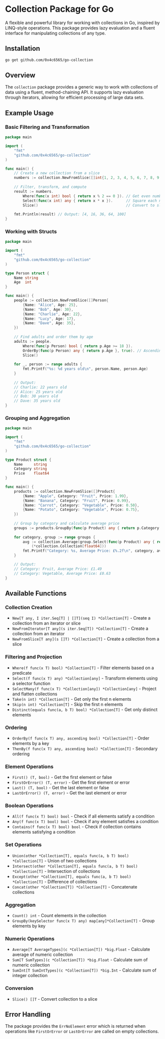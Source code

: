 # Collection Package for Go

A flexible and powerful library for working with collections in Go, inspired by LINQ-style operations. This package provides lazy evaluation and a fluent interface for manipulating collections of any type.

## Installation

```bash
go get github.com/0x4c6565/go-collection
```

## Overview

The `collection` package provides a generic way to work with collections of data using a fluent, method-chaining API. It supports lazy evaluation through iterators, allowing for efficient processing of large data sets.

## Example Usage

### Basic Filtering and Transformation

```go
package main

import (
	"fmt"
	"github.com/0x4c6565/go-collection"
)

func main() {
	// Create a new collection from a slice
	numbers := collection.NewFromSlice([]int{1, 2, 3, 4, 5, 6, 7, 8, 9, 10})
	
	// Filter, transform, and compute
	result := numbers.
		Where(func(x int) bool { return x % 2 == 0 }). // Get even numbers
		Select(func(x int) any { return x * x }).      // Square each number
		Slice()                                        // Convert to slice
	
	fmt.Println(result) // Output: [4, 16, 36, 64, 100]
}
```

### Working with Structs

```go
package main

import (
	"fmt"
	"github.com/0x4c6565/go-collection"
)

type Person struct {
	Name string
	Age  int
}

func main() {
	people := collection.NewFromSlice([]Person{
		{Name: "Alice", Age: 25},
		{Name: "Bob", Age: 30},
		{Name: "Charlie", Age: 22},
		{Name: "Lucy", Age: 17},
		{Name: "Dave", Age: 35},
	})
	
	// Find adults and order them by age
	adults := people.
		Where(func(p Person) bool { return p.Age >= 18 }).
		OrderBy(func(p Person) any { return p.Age }, true). // Ascending order
		Slice()
	
	for _, person := range adults {
		fmt.Printf("%s: %d years old\n", person.Name, person.Age)
	}
    
	// Output:
	// Charlie: 22 years old
	// Alice: 25 years old
	// Bob: 30 years old
	// Dave: 35 years old
}
```

### Grouping and Aggregation

```go
package main

import (
	"fmt"
	"github.com/0x4c6565/go-collection"
)

type Product struct {
	Name     string
	Category string
	Price    float64
}

func main() {
	products := collection.NewFromSlice([]Product{
		{Name: "Apple", Category: "Fruit", Price: 1.99},
		{Name: "Banana", Category: "Fruit", Price: 0.99},
		{Name: "Carrot", Category: "Vegetable", Price: 0.50},
		{Name: "Potato", Category: "Vegetable", Price: 0.75},
	})
	
	// Group by category and calculate average price
	groups := products.GroupBy(func(p Product) any { return p.Category })
	
	for category, group := range groups {
		avg := collection.Average(group.Select(func(p Product) any { return p.Price }).
			(*collection.Collection[float64]))
		fmt.Printf("Category: %s, Average Price: £%.2f\n", category, avg)
	}

	// Output:
	// Category: Fruit, Average Price: £1.49
	// Category: Vegetable, Average Price: £0.63
}
```

## Available Functions

### Collection Creation

- `New[T any, I iter.Seq[T] | []T](seq I) *Collection[T]` - Create a collection from an iterator or slice
- `NewFromIterator[T any](s iter.Seq[T]) *Collection[T]` - Create a collection from an iterator
- `NewFromSlice[T any](s []T) *Collection[T]` - Create a collection from a slice

### Filtering and Projection

- `Where(f func(x T) bool) *Collection[T]` - Filter elements based on a predicate
- `Select(f func(x T) any) *Collection[any]` - Transform elements using a selector function
- `SelectMany(f func(x T) *Collection[any]) *Collection[any]` - Project and flatten collections
- `Take(n int) *Collection[T]` - Get only the first n elements
- `Skip(n int) *Collection[T]` - Skip the first n elements
- `Distinct(equals func(a, b T) bool) *Collection[T]` - Get only distinct elements

### Ordering

- `OrderBy(f func(x T) any, ascending bool) *Collection[T]` - Order elements by a key
- `ThenBy(f func(x T) any, ascending bool) *Collection[T]` - Secondary ordering

### Element Operations

- `First() (T, bool)` - Get the first element or false
- `FirstOrError() (T, error)` - Get the first element or error
- `Last() (T, bool)` - Get the last element or false
- `LastOrError() (T, error)` - Get the last element or error

### Boolean Operations

- `All(f func(x T) bool) bool` - Check if all elements satisfy a condition
- `Any(f func(x T) bool) bool` - Check if any element satisfies a condition
- `Contains(f func(x T) bool) bool` - Check if collection contains elements satisfying a condition

### Set Operations

- `Union(other *Collection[T], equals func(a, b T) bool) *Collection[T]` - Union of two collections
- `Intersect(other *Collection[T], equals func(a, b T) bool) *Collection[T]` - Intersection of collections
- `Except(other *Collection[T], equals func(a, b T) bool) *Collection[T]` - Difference of collections
- `Concat(other *Collection[T]) *Collection[T]` - Concatenate collections

### Aggregation

- `Count() int` - Count elements in the collection
- `GroupBy(keySelector func(x T) any) map[any]*Collection[T]` - Group elements by key

### Numeric Operations

- `Average[T AverageTypes](c *Collection[T]) *big.Float` - Calculate average of numeric collection
- `Sum[T SumTypes](c *Collection[T]) *big.Float` - Calculate sum of numeric collection
- `SumInt[T SumIntTypes](c *Collection[T]) *big.Int` - Calculate sum of integer collection

### Conversion

- `Slice() []T` - Convert collection to a slice

## Error Handling

The package provides the `ErrNoElement` error which is returned when operations like `FirstOrError` or `LastOrError` are called on empty collections.
